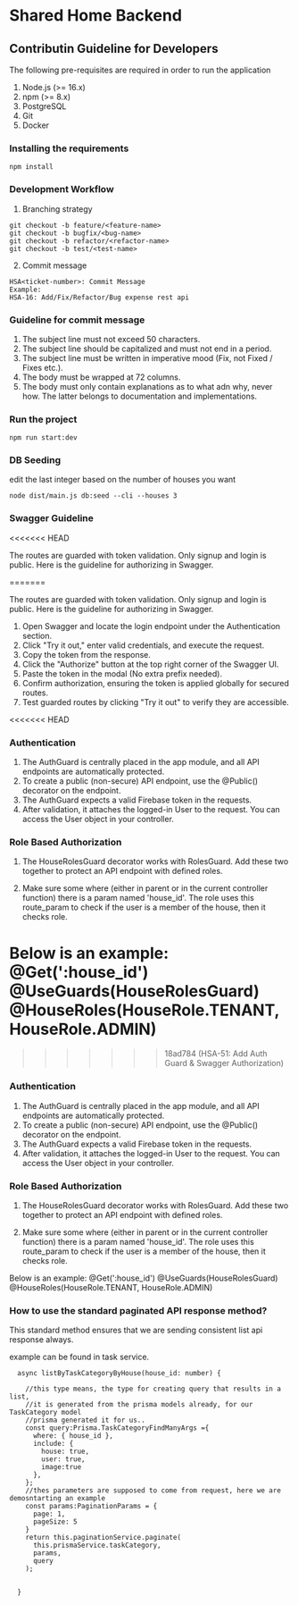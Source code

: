 # Shared Home Backend

## Contributin Guideline for Developers

The following pre-requisites are required in order to run the application

1. Node.js (>= 16.x)
2. npm (>= 8.x)
3. PostgreSQL
4. Git
5. Docker

### Installing the requirements

```
npm install
```

### Development Workflow

1. Branching strategy

```
git checkout -b feature/<feature-name>
git checkout -b bugfix/<bug-name>
git checkout -b refactor/<refactor-name>
git checkout -b test/<test-name>
```

2. Commit message

```
HSA<ticket-number>: Commit Message
Example:
HSA-16: Add/Fix/Refactor/Bug expense rest api
```

### Guideline for commit message

1. The subject line must not exceed 50 characters.
2. The subject line should be capitalized and must not end in a period.
3. The subject line must be written in imperative mood (Fix, not Fixed / Fixes etc.).
4. The body must be wrapped at 72 columns.
5. The body must only contain explanations as to what adn why, never how. The latter belongs to documentation and implementations.

### Run the project

```
npm run start:dev
```

### DB Seeding

edit the last integer based on the number of houses you want

```
node dist/main.js db:seed --cli --houses 3
```

### Swagger Guideline
<<<<<<< HEAD

The routes are guarded with token validation. Only signup and login is public. Here is the guideline for authorizing in Swagger.

=======

The routes are guarded with token validation. Only signup and login is public. Here is the guideline for authorizing in Swagger.

1. Open Swagger and locate the login endpoint under the Authentication section.
2. Click "Try it out," enter valid credentials, and execute the request.
3. Copy the token from the response.
4. Click the "Authorize" button at the top right corner of the Swagger UI.
5. Paste the token in the modal (No extra prefix needed).
6. Confirm authorization, ensuring the token is applied globally for secured routes.
7. Test guarded routes by clicking "Try it out" to verify they are accessible.

<<<<<<< HEAD
### Authentication

1. The AuthGuard is centrally placed in the app module, and all API endpoints are automatically protected.
2. To create a public (non-secure) API endpoint, use the @Public() decorator on the endpoint.
3. The AuthGuard expects a valid Firebase token in the requests.
4. After validation, it attaches the logged-in User to the request. You can access the User object in your controller.

### Role Based Authorization

1. The HouseRolesGuard decorator works with RolesGuard. Add these two together to protect an API endpoint with defined roles.

2. Make sure some where (either in parent or in the current controller function) there is a param named 'house_id'. The role uses this route_param to check if the user is a member of the house, then it checks role.

Below is an example:
@‌Get(':house_id')
@‌UseGuards(HouseRolesGuard)
@‌HouseRoles(HouseRole.TENANT, HouseRole.ADMIN)
=======
>>>>>>> 18ad784 (HSA-51: Add Auth Guard & Swagger Authorization)
### Authentication

1. The AuthGuard is centrally placed in the app module, and all API endpoints are automatically protected.
2. To create a public (non-secure) API endpoint, use the @Public() decorator on the endpoint.
3. The AuthGuard expects a valid Firebase token in the requests.
4. After validation, it attaches the logged-in User to the request. You can access the User object in your controller.

### Role Based Authorization

1. The HouseRolesGuard decorator works with RolesGuard. Add these two together to protect an API endpoint with defined roles.

2. Make sure some where (either in parent or in the current controller function) there is a param named 'house_id'. The role uses this route_param to check if the user is a member of the house, then it checks role.

Below is an example:
@‌Get(':house_id')
@‌UseGuards(HouseRolesGuard)
@‌HouseRoles(HouseRole.TENANT, HouseRole.ADMIN)


### How to use the standard paginated API response method?
This standard method ensures that we are sending consistent list api response always.

example can be found in task service.

```
  async listByTaskCategoryByHouse(house_id: number) {
    
    //this type means, the type for creating query that results in a list,
    //it is generated from the prisma models already, for our TaskCategory model
    //prisma generated it for us..
    const query:Prisma.TaskCategoryFindManyArgs ={
      where: { house_id },
      include: {
        house: true, 
        user: true,  
        image:true
      },
    };
    //thes parameters are supposed to come from request, here we are demosntarting an example
    const params:PaginationParams = {
      page: 1,
      pageSize: 5
    }
    return this.paginationService.paginate(
      this.prismaService.taskCategory, 
      params, 
      query
    );

    
  }
```